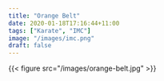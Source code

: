 ```yaml
---
title: "Orange Belt"
date: 2020-01-18T17:16:44+11:00
tags: ["Karate", "IMC"]
image: "/images/imc.png"
draft: false
---
```


{{< figure src="/images/orange-belt.jpg" >}}
